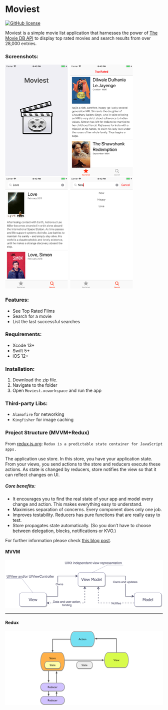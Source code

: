 # Moviest

[![GitHub license](https://img.shields.io/github/license/mashape/apistatus.svg)](https://github.com/aarifsumra/eigami/blob/develop/LICENSE)
 
Moviest is a simple movie list application that harnesses the power of [The Movie DB API](https://developers.themoviedb.org/3/getting-started/introduction) to display top rated movies and search results from over 28,000 entries.

### Screenshots:
<img src="./images/ss1.png" width="200" height="356">&nbsp;
<img src="./images/ss2.png" width="200" height="356">&nbsp;
<img src="./images/ss3.png" width="200" height="356">&nbsp;
<img src="./images/ss4.png" width="200" height="356"><br>

### Features:
- See Top Rated Films
- Search for a movie
- List the last successful searches

### Requirements:
- Xcode 13+
- Swift 5+
- iOS 12+

### Installation:
1. Download the zip file.
2. Navigate to the folder
4. Open `Moviest.xcworkspace` and run the app

### Third-party Libs:
- `Alamofire` for networking
- `Kingfisher` for image caching

### Project Structure (MVVM+Redux)
From [redux.js.org](http://www.redux.js.org): `Redux is a predictable state container for JavaScript apps.`

The application use store. In this store, you have your application state. From your views, you send actions to the store and reducers execute these actions. As state is changed by reducers, store notifies the view so that it can reflect changes on UI.

##### Core benefits:
- It encourages you to find the real state of your app and model every change and action. This makes everything easy to understand.
- Maximises separation of concerns. Every component does only one job.
- Improves testability. Reducers has pure functions that are really easy to test.
- Store propagates state automatically. (So you don’t have to choose between delegation, blocks, notifications or KVO.)

For further information please check [this blog post](https://medium.com/commencis/using-redux-with-mvvm-on-ios-18212454d676). 

#### MVVM

![MVVM ScreenShot](./images/mvvm.png)
<hr>

#### Redux

![MVVMRedux ScreenShot](./images/mvvmredux.png)
